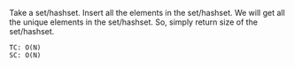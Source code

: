 Take a set/hashset. Insert all the elements in the set/hashset.
We will get all the unique elements in the set/hashset.
So, simply return size of the set/hashset.

    TC: O(N)
    SC: O(N)